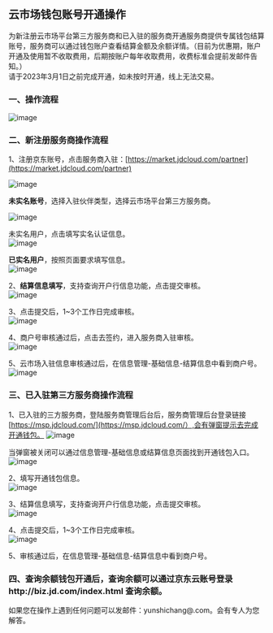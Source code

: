 ## 云市场钱包账号开通操作

为新注册云市场平台第三方服务商和已入驻的服务商开通服务商提供专属钱包结算账号，服务商可以通过钱包账户查看结算金额及余额详情。（目前为优惠期，账户开通及使用暂不收取费用，后期按账户每年收取费用，收费标准会提前发邮件告知。）  
请于2023年3月1日之前完成开通，如未按时开通，线上无法交易。


### 一、操作流程

![image](../../../../image/Marketplace/walletimage1.png)


### 二、新注册服务商操作流程
1、注册京东账号，点击服务商入驻：[https://market.jdcloud.com/partner](https://market.jdcloud.com/partner)   

![image](../../../../image/Marketplace/walletimage2.png)


**未实名账号**，选择入驻伙伴类型，选择云市场平台第三方服务商。

![image](../../../../image/Marketplace/walletimage3.png)

未实名用户，点击填写实名认证信息。  
![image](../../../../image/Marketplace/walletimage4.png)

**已实名用户**，按照页面要求填写信息。  
![image](../../../../image/Marketplace/walletimage5.png)

2、**结算信息填写**，支持查询开户行信息功能，点击提交审核。   
![image](../../../../image/Marketplace/walletimage6.png)

3、点击提交后，1~3个工作日完成审核。  
![image](../../../../image/Marketplace/walletimage7.png)  

4、商户号审核通过后，点击去签约，进入服务商入驻审核。  
![image](../../../../image/Marketplace/walletimage8.png)

5、云市场入驻信息审核通过后，在信息管理-基础信息-结算信息中看到商户号。  
![image](../../../../image/Marketplace/walletimage9.png)

### 三、已入驻第三方服务商操作流程
1、已入驻的三方服务商，登陆服务商管理后台后，服务商管理后台登录链接[https://msp.jdcloud.com/](https://msp.jdcloud.com/）,会有弹窗提示去完成开通钱包。
![image](../../../../image/Marketplace/walletimage10.png)

当弹窗被关闭可以通过信息管理-基础信息或结算信息页面找到开通钱包入口。  
![image](../../../../image/Marketplace/walletimage11.png)

2、填写开通钱包信息。  
![image](../../../../image/Marketplace/walletimage12.png)

3、结算信息填写，支持查询开户行信息功能，点击提交审核。  
![image](../../../../image/Marketplace/walletimage13.png)

4、点击提交后，1~3个工作日完成审核。  
![image](../../../../image/Marketplace/walletimage14.png)

5、审核通过后，在信息管理-基础信息-结算信息中看到商户号。  

### 四、查询余额钱包开通后，查询余额可以通过京东云账号登录http://biz.jd.com/index.html 查询余额。




如果您在操作上遇到任何问题可以发邮件：yunshichang@.com。会有专人为您解答。

  
